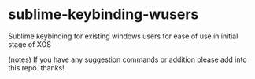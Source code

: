 # sublime-keybinding-wusers
Sublime keybinding for existing windows users for ease of use in initial stage of XOS

(notes)
If you have any suggestion commands or addition please add into this repo. thanks!
